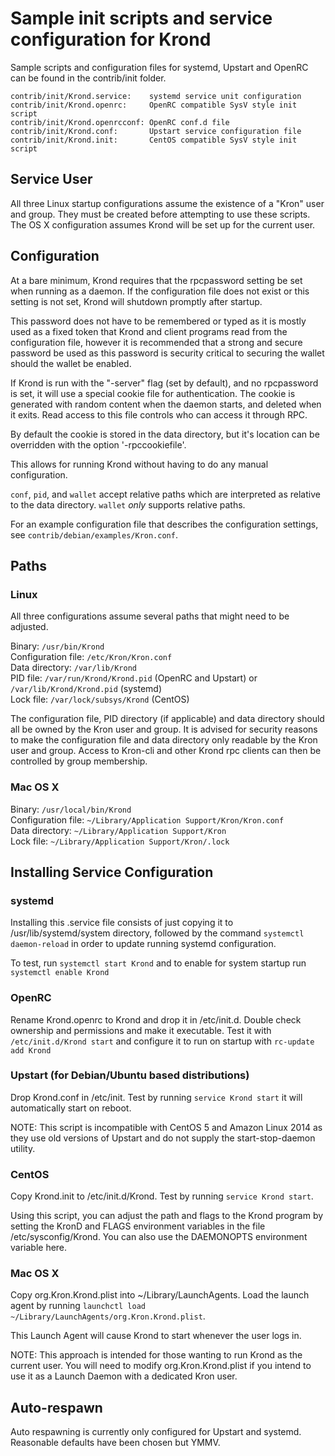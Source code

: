 Sample init scripts and service configuration for Krond
==========================================================

Sample scripts and configuration files for systemd, Upstart and OpenRC
can be found in the contrib/init folder.

    contrib/init/Krond.service:    systemd service unit configuration
    contrib/init/Krond.openrc:     OpenRC compatible SysV style init script
    contrib/init/Krond.openrcconf: OpenRC conf.d file
    contrib/init/Krond.conf:       Upstart service configuration file
    contrib/init/Krond.init:       CentOS compatible SysV style init script

Service User
---------------------------------

All three Linux startup configurations assume the existence of a "Kron" user
and group.  They must be created before attempting to use these scripts.
The OS X configuration assumes Krond will be set up for the current user.

Configuration
---------------------------------

At a bare minimum, Krond requires that the rpcpassword setting be set
when running as a daemon.  If the configuration file does not exist or this
setting is not set, Krond will shutdown promptly after startup.

This password does not have to be remembered or typed as it is mostly used
as a fixed token that Krond and client programs read from the configuration
file, however it is recommended that a strong and secure password be used
as this password is security critical to securing the wallet should the
wallet be enabled.

If Krond is run with the "-server" flag (set by default), and no rpcpassword is set,
it will use a special cookie file for authentication. The cookie is generated with random
content when the daemon starts, and deleted when it exits. Read access to this file
controls who can access it through RPC.

By default the cookie is stored in the data directory, but it's location can be overridden
with the option '-rpccookiefile'.

This allows for running Krond without having to do any manual configuration.

`conf`, `pid`, and `wallet` accept relative paths which are interpreted as
relative to the data directory. `wallet` *only* supports relative paths.

For an example configuration file that describes the configuration settings,
see `contrib/debian/examples/Kron.conf`.

Paths
---------------------------------

### Linux

All three configurations assume several paths that might need to be adjusted.

Binary:              `/usr/bin/Krond`  
Configuration file:  `/etc/Kron/Kron.conf`  
Data directory:      `/var/lib/Krond`  
PID file:            `/var/run/Krond/Krond.pid` (OpenRC and Upstart) or `/var/lib/Krond/Krond.pid` (systemd)  
Lock file:           `/var/lock/subsys/Krond` (CentOS)  

The configuration file, PID directory (if applicable) and data directory
should all be owned by the Kron user and group.  It is advised for security
reasons to make the configuration file and data directory only readable by the
Kron user and group.  Access to Kron-cli and other Krond rpc clients
can then be controlled by group membership.

### Mac OS X

Binary:              `/usr/local/bin/Krond`  
Configuration file:  `~/Library/Application Support/Kron/Kron.conf`  
Data directory:      `~/Library/Application Support/Kron`  
Lock file:           `~/Library/Application Support/Kron/.lock`  

Installing Service Configuration
-----------------------------------

### systemd

Installing this .service file consists of just copying it to
/usr/lib/systemd/system directory, followed by the command
`systemctl daemon-reload` in order to update running systemd configuration.

To test, run `systemctl start Krond` and to enable for system startup run
`systemctl enable Krond`

### OpenRC

Rename Krond.openrc to Krond and drop it in /etc/init.d.  Double
check ownership and permissions and make it executable.  Test it with
`/etc/init.d/Krond start` and configure it to run on startup with
`rc-update add Krond`

### Upstart (for Debian/Ubuntu based distributions)

Drop Krond.conf in /etc/init.  Test by running `service Krond start`
it will automatically start on reboot.

NOTE: This script is incompatible with CentOS 5 and Amazon Linux 2014 as they
use old versions of Upstart and do not supply the start-stop-daemon utility.

### CentOS

Copy Krond.init to /etc/init.d/Krond. Test by running `service Krond start`.

Using this script, you can adjust the path and flags to the Krond program by
setting the KronD and FLAGS environment variables in the file
/etc/sysconfig/Krond. You can also use the DAEMONOPTS environment variable here.

### Mac OS X

Copy org.Kron.Krond.plist into ~/Library/LaunchAgents. Load the launch agent by
running `launchctl load ~/Library/LaunchAgents/org.Kron.Krond.plist`.

This Launch Agent will cause Krond to start whenever the user logs in.

NOTE: This approach is intended for those wanting to run Krond as the current user.
You will need to modify org.Kron.Krond.plist if you intend to use it as a
Launch Daemon with a dedicated Kron user.

Auto-respawn
-----------------------------------

Auto respawning is currently only configured for Upstart and systemd.
Reasonable defaults have been chosen but YMMV.
